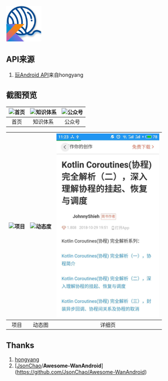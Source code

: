 <img src="/screen_shot/icon.png">

## API来源

1. [玩Android API](https://www.wanandroid.com/blog/show/2)来自hongyang

## 截图预览

| <img src="https://github-1304799125.cos.ap-beijing.myqcloud.com/wankotlin/screen_shot/main_page.jpg" width="280" alt="首页"/> | <img src="https://github-1304799125.cos.ap-beijing.myqcloud.com/wankotlin/screen_shot/knowledge_tree.jpg" width="280" alt="知识体系"/> | <img src="https://github-1304799125.cos.ap-beijing.myqcloud.com/wankotlin/screen_shot/wx_account.jpg" width="280" alt="公众号"/> |
| :----------------------------------------------------------: | :----------------------------------------------------------: | :----------------------------------------------------------: |
|                             首页                             |                           知识体系                           |                            公众号                            |

| <img src="https://github-1304799125.cos.ap-beijing.myqcloud.com/wankotlin/screen_shot/project.jpg" width="280" height="498" alt="项目"/> | <img src="https://github-1304799125.cos.ap-beijing.myqcloud.com/wankotlin/screen_shot/g2.gif" width="280" height="498" alt="动态度"/> | <img src="/screen_shot/webview.jpg" width="280" height="498" alt="详细页"/> |
| :----------------------------------------------------------: | :----------------------------------------------------------: | :----------------------------------------------------------: |
|                             项目                             |                            动态图                            |                            详细页                            |

## Thanks

1. [hongyang](https://github.com/hongyangAndroid)
2. [[JsonChao](https://github.com/JsonChao)/**Awesome-WanAndroid**](<https://github.com/JsonChao/Awesome-WanAndroid>)
